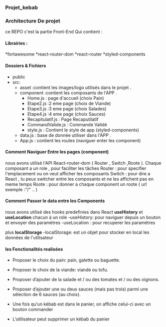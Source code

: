 ### Projet_kebab

### Architecture De projet 

ce REPO c'est la partie Front-End Qui contient :

 #### Librairies :

*fortawesome 
*react-router-dom
*react-router
*styled-components

#### Dossiers & Fichiers
* public 
* src:
   * asset :contient les images/logo utilisés dans le projet . 
   * component :contient les composants de l'APP .
       * Home.js   : page d'accueil (choix  Pain)
       * Etape2.js :2 eme page (choix de Viande)
       * Etape3.js :3 eme page (choix Salades)
       * Etape4.js :4 eme page (choix Sauces)
       * Recapitulatif.js : Page Recaputilatif
       * CommandValide.js : Commande Validé
       * style.js : Contient le style de app (styled-components)
   * data.js : base de donnée utiliser dans l'APP .
   * App.js : contient les routes (naviguer enter les component)

#### Comment Naviguer Entre les pages (component)

nous avons utilisé l'API React-router-dom ( Router , Switch ,Roote ).
Chaque composant a un role , pour faciliter les tâches
Router : pour specifier l'emplacement ou on veut afficher les composants 
Switch : pour dire a React , tu peux switcher entre les composants et ne les affichent pas  en meme temps 
Roote  : pour donner a chaque component un roote ( url exemple :"/" .. )

#### Comment Passer le data entre les Components

nous avons utilisé des hooks predefinies dans React **useHistory** et  **useLocation** chacun à un role
-useHistory: pour naviguer depuis un bouton et envoyer des paramètres
-useLocation : pour recuperer les paramètres

plus **localStorage**
-localStorage: est un objet pour stocker en local les données de l'utilisateur 

#### les Fonctionalités realisées 

* Proposer le choix du pain: pain, galette ou baguette.

* Proposer le choix de la viande: viande ou tofu.

* Proposer d’ajouter de la salade et / ou des tomates et / ou des oignons.

* Proposer d’ajouter une ou deux sauces (mais pas trois) parmi une sélection de 6 sauces
(au choix).

* Une fois qu’un kébab est dans le panier, on affiche celui-ci avec un bouton commander

* L’utilisateur peut supprimer un kébab du panier


